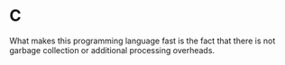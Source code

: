 # C
What makes this programming language fast is the fact that there is not garbage collection or additional processing overheads. 

